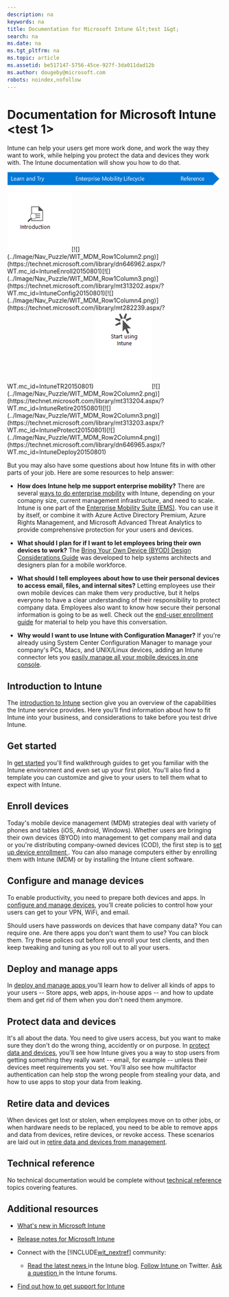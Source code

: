 ```yaml
---
description: na
keywords: na
title: Documentation for Microsoft Intune &lt;test 1&gt;
search: na
ms.date: na
ms.tgt_pltfrm: na
ms.topic: article
ms.assetid: be517147-5756-45ce-927f-3da011dad12b
ms.author: dougeby@microsoft.com
robots: noindex,nofollow
---
```

# Documentation for Microsoft Intune &lt;test 1&gt;
Intune can help your users get more work done, and work the way they want to work, while helping you protect the data and devices they work with. The Intune documentation will show you how to do that.

![](../Image/WIT_MDM_Banner.png)

[![](../Image/Nav_Puzzle/WIT_MDM_Row1Column1.png)](https://technet.microsoft.com/en-US/library/mt422985(TechNet.10).aspx)[![](../Image/Nav_Puzzle/WIT_MDM_Row1Column2.png)](https://technet.microsoft.com/library/dn646962.aspx/?WT.mc_id=IntuneEnroll20150801)[![](../Image/Nav_Puzzle/WIT_MDM_Row1Column3.png)](https://technet.microsoft.com/library/mt313202.aspx/?WT.mc_id=IntuneConfig20150801)[![](../Image/Nav_Puzzle/WIT_MDM_Row1Column4.png)](https://technet.microsoft.com/library/mt282239.aspx/?WT.mc_id=IntuneTR20150801)
[![](../Image/Nav_Puzzle/WIT_MDM_Row2Column1.png)](https://technet.microsoft.com/en-US/library/mt483702(TechNet.10).aspx)[![](../Image/Nav_Puzzle/WIT_MDM_Row2Column2.png)](https://technet.microsoft.com/library/mt313204.aspx/?WT.mc_id=IntuneRetire20150801)[![](../Image/Nav_Puzzle/WIT_MDM_Row2Column3.png)](https://technet.microsoft.com/library/mt313203.aspx/?WT.mc_id=IntuneProtect20150801)[![](../Image/Nav_Puzzle/WIT_MDM_Row2Column4.png)](https://technet.microsoft.com/library/dn646965.aspx/?WT.mc_id=IntuneDeploy20150801)

But you may also have some questions about how Intune fits in with other parts of your job. Here are some resources to help answer:

-   **How does Intune help me support enterprise mobility?** There are several [ways to do enterprise mobility](https://technet.microsoft.com/library/dn957912.aspx) with Intune, depending on your comapny size, current management infrastructure, and need to scale. Intune is one part of the [Enterprise Mobility Suite (EMS)](http://www.microsoft.com/en-us/server-cloud/enterprise-mobility/overview.aspx). You can use it by itself, or combine it with Azure Active Directory Premium, Azure Rights Management, and Microsoft Advanced Threat Analytics to provide comprehensive protection for your users and devices.

-   **What should I plan for if I want to let employees bring their own devices to work?** The [Bring Your Own Device (BYOD) Design Considerations Guide](https://technet.microsoft.com/en-us/library/dn656905.aspx) was developed to help systems architects and designers plan for a mobile workforce.

-   **What should I tell employees about how to use their personal devices to  access email, files, and internal sites?** Letting employees use their own  mobile devices can make them very productive, but it helps  everyone to have a clear understanding of their responsibility to protect company data. Employees also want to know how secure their personal information is going to be as well. Check out the [end-user enrollment guide](http://aka.ms/b3ml2) for material to help you have this conversation.

-   **Why would I want to use Intune with Configuration Manager?** If you're already using System Center Configuration Manager to manage your company's PCs, Macs, and UNIX/Linux devices, adding an Intune connector lets you [easily manage all your mobile devices in one console](https://technet.microsoft.com/en-US/library/mt243476.aspx).

## Introduction to Intune
The [introduction to Intune](https://technet.microsoft.com/library/dn646960(TechNet.10).aspx) section give you an overview of the  capabilities the Intune service provides. Here you’ll find information about how to fit Intune into your business, and considerations to take before you test drive Intune.

## Get started
In [get started](https://technet.microsoft.com/library/dn646953(TechNet.10).aspx) you'll find walkthrough guides to get you familiar with the Intune environment and even set up your first pilot. You'll also find a template you can customize and give to your users to tell them what to expect with Intune.

## Enroll devices
Today's mobile device management (MDM) strategies deal with variety of phones and tables (iOS, Android, Windows). Whether users are bringing their own devices (BYOD) into management to get company mail and data or you're distributing company-owned devices (COD), the first step is to [set up device enrollment ](https://technet.microsoft.com/library/dn646962(TechNet.10).aspx). You can also manage computers either by enrolling them with Intune (MDM) or by installing the Intune client software.

## Configure and manage devices
To enable productivity, you need to prepare both devices and apps. In [configure and manage devices](https://technet.microsoft.com/library/mt313202(TechNet.10).aspx), you’ll create policies to control how your users can get to your VPN, WiFi, and email.

Should users have passwords on devices that have company data? You can require one. Are there apps you don't want them to use? You can block them. Try these polices out before you enroll your test clients, and then keep tweaking and tuning as you roll out to all your users.

## Deploy and manage apps
In [deploy and manage  apps ](https://technet.microsoft.com/library/dn646965(TechNet.10).aspx) you'll learn how to deliver all kinds of apps to your users -- Store apps, web apps, in-house apps -- and how to update them and get rid of them when you don't need them anymore.

## Protect data and devices
It's all about the data. You need to give users access, but you want to make sure they don't do the wrong thing, accidently or on purpose. In [protect data and devices](https://technet.microsoft.com/library/mt313203(TechNet.10).aspx), you'll see how Intune gives you a way to stop users from getting something they really want -- email, for example -- unless their devices meet requirements you set. You'll also see how multifactor authentication can help stop the wrong people from stealing your data, and how to use apps to stop your data from leaking.

## Retire data and devices
When devices get lost or stolen, when employees move on to other jobs, or when hardware needs to be replaced, you need to be able to remove apps and data from devices, retire devices, or revoke access. These scenarios are laid out in [retire data and devices from management](https://technet.microsoft.com/library/mt313204(TechNet.10).aspx).

## Technical reference
No technical documentation would be complete without [technical reference](https://technet.microsoft.com/library/mt282239(TechNet.10).aspx) topics covering features.

## Additional resources

-   [What's new in Microsoft Intune](../Topic/What_s_new_in_Microsoft_Intune.md)

-   [Release notes for Microsoft Intune](../Topic/Release_notes_for_Microsoft_Intune.md)

-   Connect with the [!INCLUDE[wit_nextref](../Token/wit_nextref_md.md)] community:

    -   [Read the latest news ](http://blogs.technet.com/b/microsoftintune/) in the Intune blog. [Follow Intune ](https://twitter.com/MSIntune) on Twitter. [Ask a question ](http://go.microsoft.com/fwlink/?LinkID=232998) in the Intune forums.

-   [Find out how to get support for Intune](http://technet.microsoft.com/library/dn646963.aspx#OPEN)

